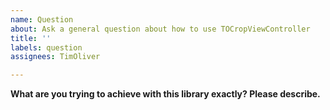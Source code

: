 ```yaml
---
name: Question
about: Ask a general question about how to use TOCropViewController
title: ''
labels: question
assignees: TimOliver

---
```


**What are you trying to achieve with this library exactly? Please describe.**
